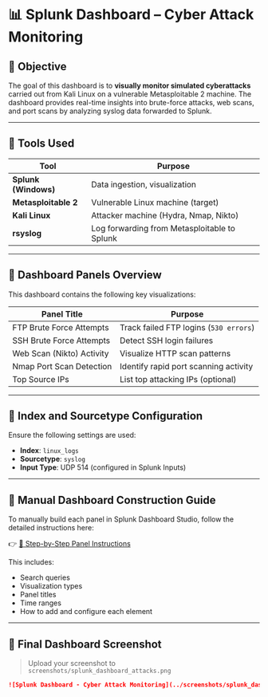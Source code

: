 # 📊 Splunk Dashboard – Cyber Attack Monitoring

## 🎯 Objective

The goal of this dashboard is to **visually monitor simulated cyberattacks** carried out from Kali Linux on a vulnerable Metasploitable 2 machine. The dashboard provides real-time insights into brute-force attacks, web scans, and port scans by analyzing syslog data forwarded to Splunk.

---

## 🧰 Tools Used

| Tool               | Purpose                             |
|--------------------|-------------------------------------|
| **Splunk (Windows)** | Data ingestion, visualization       |
| **Metasploitable 2** | Vulnerable Linux machine (target)   |
| **Kali Linux**       | Attacker machine (Hydra, Nmap, Nikto) |
| **rsyslog**          | Log forwarding from Metasploitable to Splunk |

---

## 🧱 Dashboard Panels Overview

This dashboard contains the following key visualizations:

| Panel Title                | Purpose                               |
|----------------------------|----------------------------------------|
| FTP Brute Force Attempts   | Track failed FTP logins (`530 errors`) |
| SSH Brute Force Attempts   | Detect SSH login failures              |
| Web Scan (Nikto) Activity  | Visualize HTTP scan patterns           |
| Nmap Port Scan Detection   | Identify rapid port scanning activity  |
| Top Source IPs             | List top attacking IPs (optional)      |

---

## 📐 Index and Sourcetype Configuration

Ensure the following settings are used:

- **Index**: `linux_logs`
- **Sourcetype**: `syslog`
- **Input Type**: UDP 514 (configured in Splunk Inputs)

---

## 🧭 Manual Dashboard Construction Guide

To manually build each panel in Splunk Dashboard Studio, follow the detailed instructions here:

👉 [📄 Step-by-Step Panel Instructions](../instruction/create_panels_step_by_step.md)

This includes:
- Search queries
- Visualization types
- Panel titles
- Time ranges
- How to add and configure each element

---

## 📸 Final Dashboard Screenshot

> Upload your screenshot to `screenshots/splunk_dashboard_attacks.png`

```markdown
![Splunk Dashboard - Cyber Attack Monitoring](../screenshots/splunk_dashboard_attacks.png)

